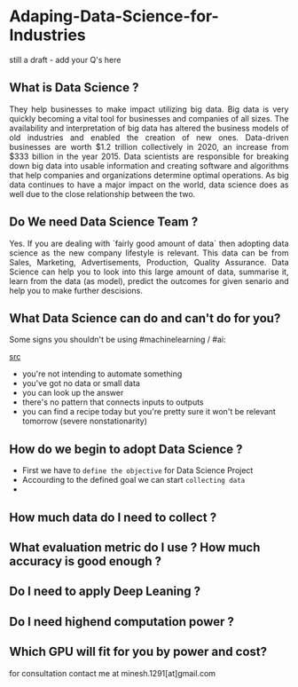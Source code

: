 # Adaping-Data-Science-for-Industries
still a draft - add your Q's here

What is Data Science ?
- 
<p align="justify"> They help businesses to make impact utilizing big data. Big data is very quickly becoming a vital tool for businesses and companies of all sizes. The availability and interpretation of big data has altered the business models of old industries and enabled the creation of new ones. Data-driven businesses are worth $1.2 trillion collectively in 2020, an increase from $333 billion in the year 2015. Data scientists are responsible for breaking down big data into usable information and creating software and algorithms that help companies and organizations determine optimal operations. As big data continues to have a major impact on the world, data science does as well due to the close relationship between the two.

Do We need Data Science Team ?
-
<p align="justify"> Yes. If you are dealing with `fairly good amount of data` then adopting data science as the new company lifestyle is relevant. This data can be from Sales, Marketing, Advertisements, Production, Quality Assurance. Data Science can help you to look into this large amount of data, summarise it, learn from the data (as model), predict the outcomes for given senario and help you to make further descisions.

What Data Science can do and can't do for you?
-

Some signs you shouldn't be using #machinelearning / #ai:

[src](https://www.linkedin.com/in/cassie-kozyrkov-9531919/)
*  you're not intending to automate something
*  you've got no data or small data
*  you can look up the answer
*  there's no pattern that connects inputs to outputs
*  you can find a recipe today but you're pretty sure it won't be relevant tomorrow (severe nonstationarity)



How do we begin to adopt Data Science ?
- 
- First we have to `define the objective` for Data Science Project
- Accourding to the defined goal we can start `collecting data`
- 

How much data do I need to collect ?
-

What evaluation metric do I use ? How much accuracy is good enough ?
-

Do I need to apply Deep Leaning ?
-

Do I need highend computation power ?
-

Which GPU will fit for you by power and cost?
-


for consultation contact me at minesh.1291[at]gmail.com
